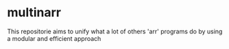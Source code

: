 # multinarr
This repositorie aims to unify what a lot of others 'arr' programs do by using a modular and efficient approach

